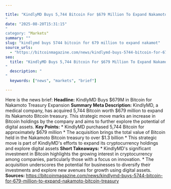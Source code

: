 ```yaml
---

title: "KindlyMD Buys 5,744 Bitcoin For $679 Million To Expand Nakamoto Bitcoin Treasury'"
date: "2025-08-20T15:31:15""
category: "Markets"
summary: ""
slug: "kindlymd buys 5744 bitcoin for 679 million to expand nakamot"
source_urls:
  - "https://bitcoinmagazine.com/news/kindlymd-buys-5744-bitcoin-for-679-million-to-expand-nakamoto-bitcoin-treasury"
seo:
  title: "KindlyMD Buys 5,744 Bitcoin For $679 Million To Expand Nakamoto Bitcoin Treasury | Hash n Hedge'"
  description: ""
  keywords: ["news", "markets", "brief"]

---
```

Here is the news brief:  **Headline:** KindlyMD Buys $679M in Bitcoin for Nakamoto Treasury Expansion  **Summary Meta Description:** KindlyMD, a medical company, has acquired 5,744 Bitcoin worth $679 million to expand its Nakamoto Bitcoin treasury. This strategic move marks an increase in Bitcoin holdings by the company and aims to further explore the potential of digital assets.  **Key Points:**  * KindlyMD purchased 5,744 Bitcoin for approximately $679 million * The acquisition brings the total value of Bitcoin held in the Nakamoto Bitcoin treasury to over $1.3 billion * This strategic move is part of KindlyMD's efforts to expand its cryptocurrency holdings and explore digital assets  **Short Takeaways:**  * KindlyMD's significant investment in Bitcoin highlights the growing interest in cryptocurrency among companies, particularly those with a focus on innovation. * The acquisition underscores the potential for businesses to diversify their investments and explore new avenues for growth using digital assets.  **Sources:**  https://bitcoinmagazine.com/news/kindlymd-buys-5744-bitcoin-for-679-million-to-expand-nakamoto-bitcoin-treasury 
